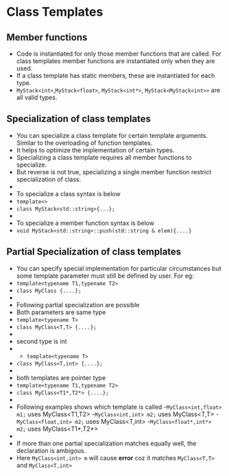 # Class Templates

## Member functions
- Code is instantiated for only those member functions that are called. For class templates member functions are instantiated only
when they are used.
- If a class template has static members, these are instantiated for each type.
- `MyStack<int>`,`MyStack<float>`, `MyStack<int*>`, `MyStack<MyStack<int>>` are all valid types.

## Specialization of class templates
- You can specialize a class template for certain template arguments. Similar to the overloading of function templates. 
- It helps to optimize the implementation of certain types.
- Specializing a class template requires all member functions to specialize.
- But reverse is not true, specializing a single member function restrict specialization of class.
- 
- To specialize a class syntax is below
- `template<>`
- `class MyStack<std::string>{...};`
- 
- To specialize a member function syntax is below
- `void MyStack<std::string>::push(std::string & elem){....}`

## Partial Specialization of class templates
- You can specify special implementation for particular circumstances but some template parameter must still be defined by user. For eg:
- `template<typename T1,typename T2>`
- `class MyClass {....};`
- 
- Following partial specialization are possible
- Both parameters are same type
- `template<typename T>`
- `class MyClass<T,T> {....};`
- 
- second type is int
- - `template<typename T>`
- `class MyClass<T,int> {....};`
- 
- both templates are pointer type
- `template<typename T1,typename T2>`
- `class MyClass<T1*,T2*> {....};`
- 
- Following examples shows which template is called
-`MyClass<int,float> m1;`     uses MyClass<T1,T2> 
-`MyClass<int,int> m2;`       uses MyClass<T,T> 
-`MyClass<float,int> m2;`     uses MyClass<T,int> 
-`MyClass<float*,int*> m2;`   uses MyClass<T1*,T2*> 
-
- If  more than one partial specialization matches equally well, the declaration is ambigous.
- Here `MyClass<int,int> m` will cause **error** coz it matches `MyClass<T,T>` and `MyClass<T,int>`
